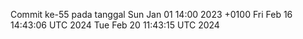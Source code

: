 Commit ke-55 pada tanggal Sun Jan 01 14:00 2023 +0100
Fri Feb 16 14:43:06 UTC 2024
Tue Feb 20 11:43:15 UTC 2024
